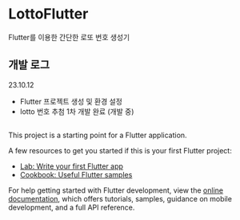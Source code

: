 # LottoFlutter

Flutter를 이용한 간단한 로또 번호 생성기

## 개발 로그

23.10.12
- Flutter 프로젝트 생성 및 환경 설정
- lotto 번호 추첨 1차 개발 완료 (개발 중)

##
This project is a starting point for a Flutter application.

A few resources to get you started if this is your first Flutter project:

- [Lab: Write your first Flutter app](https://docs.flutter.dev/get-started/codelab)
- [Cookbook: Useful Flutter samples](https://docs.flutter.dev/cookbook)

For help getting started with Flutter development, view the
[online documentation](https://docs.flutter.dev/), which offers tutorials,
samples, guidance on mobile development, and a full API reference.

